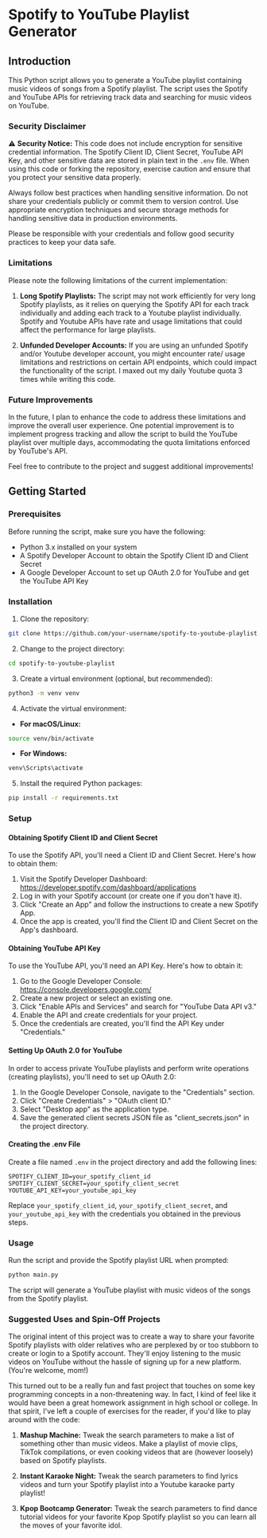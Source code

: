 # Spotify to YouTube Playlist Generator

## Introduction

This Python script allows you to generate a YouTube playlist containing music videos of songs from a Spotify playlist. The script uses the Spotify and YouTube APIs for retrieving track data and searching for music videos on YouTube.

### Security Disclaimer

⚠️ **Security Notice:** This code does not include encryption for sensitive credential information. The Spotify Client ID, Client Secret, YouTube API Key, and other sensitive data are stored in plain text in the `.env` file. When using this code or forking the repository, exercise caution and ensure that you protect your sensitive data properly.

Always follow best practices when handling sensitive information. Do not share your credentials publicly or commit them to version control. Use appropriate encryption techniques and secure storage methods for handling sensitive data in production environments.

Please be responsible with your credentials and follow good security practices to keep your data safe.

### Limitations

Please note the following limitations of the current implementation:

1. **Long Spotify Playlists:** The script may not work efficiently for very long Spotify playlists, as it relies on querying the Spotify API for each track individually and adding each track to a Youtube playlist individually. Spotify and Youtube APIs have rate and usage limitations that could affect the performance for large playlists.

2. **Unfunded Developer Accounts:** If you are using an unfunded Spotify and/or Youtube developer account, you might encounter rate/ usage limitations and restrictions on certain API endpoints, which could impact the functionality of the script. I maxed out my daily Youtube quota 3 times while writing this code.

### Future Improvements

In the future, I plan to enhance the code to address these limitations and improve the overall user experience. One potential improvement is to implement progress tracking and allow the script to build the YouTube playlist over multiple days, accommodating the quota limitations enforced by YouTube's API.

Feel free to contribute to the project and suggest additional improvements!

## Getting Started

### Prerequisites

Before running the script, make sure you have the following:

- Python 3.x installed on your system
- A Spotify Developer Account to obtain the Spotify Client ID and Client Secret
- A Google Developer Account to set up OAuth 2.0 for YouTube and get the YouTube API Key

### Installation

1. Clone the repository:

```bash
git clone https://github.com/your-username/spotify-to-youtube-playlist.git
```

2. Change to the project directory:
```bash
cd spotify-to-youtube-playlist
```

3. Create a virtual environment (optional, but recommended):
```bash
python3 -m venv venv
```

4. Activate the virtual environment:

- **For macOS/Linux:**

```bash
source venv/bin/activate
```

- **For Windows:**
```bash
venv\Scripts\activate
```

5. Install the required Python packages:
```bash
pip install -r requirements.txt
```

### Setup

#### Obtaining Spotify Client ID and Client Secret

To use the Spotify API, you'll need a Client ID and Client Secret. Here's how to obtain them:

1. Visit the Spotify Developer Dashboard: https://developer.spotify.com/dashboard/applications
2. Log in with your Spotify account (or create one if you don't have it).
3. Click "Create an App" and follow the instructions to create a new Spotify App.
4. Once the app is created, you'll find the Client ID and Client Secret on the App's dashboard.

#### Obtaining YouTube API Key

To use the YouTube API, you'll need an API Key. Here's how to obtain it:

1. Go to the Google Developer Console: https://console.developers.google.com/
2. Create a new project or select an existing one.
3. Click "Enable APIs and Services" and search for "YouTube Data API v3."
4. Enable the API and create credentials for your project.
5. Once the credentials are created, you'll find the API Key under "Credentials."

#### Setting Up OAuth 2.0 for YouTube

In order to access private YouTube playlists and perform write operations (creating playlists), you'll need to set up OAuth 2.0:

1. In the Google Developer Console, navigate to the "Credentials" section.
2. Click "Create Credentials" > "OAuth client ID."
3. Select "Desktop app" as the application type.
4. Save the generated client secrets JSON file as "client_secrets.json" in the project directory.

#### Creating the .env File

Create a file named `.env` in the project directory and add the following lines:

```plaintext
SPOTIFY_CLIENT_ID=your_spotify_client_id
SPOTIFY_CLIENT_SECRET=your_spotify_client_secret
YOUTUBE_API_KEY=your_youtube_api_key
```

Replace `your_spotify_client_id`, `your_spotify_client_secret`, and `your_youtube_api_key` with the credentials you obtained in the previous steps.

### Usage

Run the script and provide the Spotify playlist URL when prompted:

```bash
python main.py
```
The script will generate a YouTube playlist with music videos of the songs from the Spotify playlist.

### Suggested Uses and Spin-Off Projects

The original intent of this project was to create a way to share your favorite Spotify playlists with older relatives who are perplexed by or too stubborn to create or login to a Spotify account. They'll enjoy listening to the music videos on YouTube without the hassle of signing up for a new platform. (You're welcome, mom!)

This turned out to be a really fun and fast project that touches on some key programming concepts in a non-threatening way. In fact, I kind of feel like it would have been a great homework assignment in high school or college. In that spirit, I've left a couple of exercises for the reader, if you'd like to play around with the code: 

1. **Mashup Machine:** Tweak the search parameters to make a list of something other than music videos. Make a playlist of movie clips, TikTok compilations, or even cooking videos that are (however loosely) based on Spotify playlists.

2. **Instant Karaoke Night:** Tweak the search parameters to find lyrics videos and turn your Spotify playlist into a Youtube karaoke party playlist!

2. **Kpop Bootcamp Generator:** Tweak the search parameters to find dance tutorial videos for your favorite Kpop Spotify playlist so you can learn all the moves of your favorite idol.





